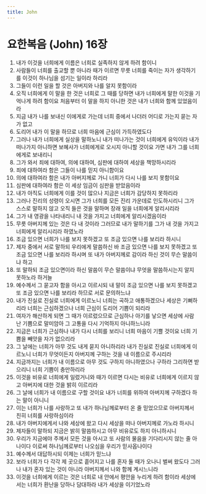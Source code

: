 ```yaml
---
title: John
---
```


# 요한복음 (John) 16장
1. 내가 이것을 너희에게 이름은 너희로 실족하지 않게 하려 함이니
1. 사람들이 너희를 출교할 뿐 아니라 때가 이르면 무릇 너희를 죽이는 자가 생각하기를 이것이 하나님을 섬기는 일이라 하리라
1. 그들이 이런 일을 할 것은 아버지와 나를 알지 못함이라
1. 오직 너희에게 이 말을 한 것은 너희로 그 때를 당하면 내가 너희에게 말한 이것을 기억나게 하려 함이요 처음부터 이 말을 하지 아니한 것은 내가 너희와 함께 있었음이라
1. 지금 내가 나를 보내신 이에게로 가는데 너희 중에서 나더러 어디로 가는지 묻는 자가 없고
1. 도리어 내가 이 말을 하므로 너희 마음에 근심이 가득하였도다
1. 그러나 내가 너희에게 실상을 말하노니 내가 떠나가는 것이 너희에게 유익이라 내가 떠나가지 아니하면 보혜사가 너희에게로 오시지 아니할 것이요 가면 내가 그를 너희에게로 보내리니
1. 그가 와서 죄에 대하여, 의에 대하여, 심판에 대하여 세상을 책망하시리라
1. 죄에 대하여라 함은 그들이 나를 믿지 아니함이요
1. 의에 대하여라 함은 내가 아버지께로 가니 너희가 다시 나를 보지 못함이요
1. 심판에 대하여라 함은 이 세상 임금이 심판을 받았음이라
1. 내가 아직도 너희에게 이를 것이 많으나 지금은 너희가 감당하지 못하리라
1. 그러나 진리의 성령이 오시면 그가 너희를 모든 진리 가운데로 인도하시리니 그가 스스로 말하지 않고 오직 들은 것을 말하며 장래 일을 너희에게 알리시리라
1. 그가 내 영광을 나타내리니 내 것을 가지고 너희에게 알리시겠음이라
1. 무릇 아버지께 있는 것은 다 내 것이라 그러므로 내가 말하기를 그가 내 것을 가지고 너희에게 알리시리라 하였노라
1. 조금 있으면 너희가 나를 보지 못하겠고 또 조금 있으면 나를 보리라 하시니
1. 제자 중에서 서로 말하되 우리에게 말씀하신 바 조금 있으면 나를 보지 못하겠고 또 조금 있으면 나를 보리라 하시며 또 내가 아버지께로 감이라 하신 것이 무슨 말씀이냐 하고
1. 또 말하되 조금 있으면이라 하신 말씀이 무슨 말씀이냐 무엇을 말씀하시는지 알지 못하노라 하거늘
1. 예수께서 그 묻고자 함을 아시고 이르시되 내 말이 조금 있으면 나를 보지 못하겠고 또 조금 있으면 나를 보리라 하므로 서로 문의하느냐
1. 내가 진실로 진실로 너희에게 이르노니 너희는 곡하고 애통하겠으나 세상은 기뻐하리라 너희는 근심하겠으나 너희 근심이 도리어 기쁨이 되리라
1. 여자가 해산하게 되면 그 때가 이르렀으므로 근심하나 아기를 낳으면 세상에 사람 난 기쁨으로 말미암아 그 고통을 다시 기억하지 아니하느니라
1. 지금은 너희가 근심하나 내가 다시 너희를 보리니 너희 마음이 기쁠 것이요 너희 기쁨을 빼앗을 자가 없으리라
1. 그 날에는 너희가 아무 것도 내게 묻지 아니하리라 내가 진실로 진실로 너희에게 이르노니 너희가 무엇이든지 아버지께 구하는 것을 내 이름으로 주시리라
1. 지금까지는 너희가 내 이름으로 아무 것도 구하지 아니하였으나 구하라 그리하면 받으리니 너희 기쁨이 충만하리라
1. 이것을 비유로 너희에게 일렀거니와 때가 이르면 다시는 비유로 너희에게 이르지 않고 아버지에 대한 것을 밝히 이르리라
1. 그 날에 너희가 내 이름으로 구할 것이요 내가 너희를 위하여 아버지께 구하겠다 하는 말이 아니니
1. 이는 너희가 나를 사랑하고 또 내가 하나님께로부터 온 줄 믿었으므로 아버지께서 친히 너희를 사랑하심이라
1. 내가 아버지에게서 나와 세상에 왔고 다시 세상을 떠나 아버지께로 가노라 하시니
1. 제자들이 말하되 지금은 밝히 말씀하시고 아무 비유로도 하지 아니하시니
1. 우리가 지금에야 주께서 모든 것을 아시고 또 사람의 물음을 기다리시지 않는 줄 아나이다 이로써 하나님께로부터 나오심을 우리가 믿사옵나이다
1. 예수께서 대답하시되 이제는 너희가 믿느냐
1. 보라 너희가 다 각각 제 곳으로 흩어지고 나를 혼자 둘 때가 오나니 벌써 왔도다 그러나 내가 혼자 있는 것이 아니라 아버지께서 나와 함께 계시느니라
1. 이것을 너희에게 이르는 것은 너희로 내 안에서 평안을 누리게 하려 함이라 세상에서는 너희가 환난을 당하나 담대하라 내가 세상을 이기었노라